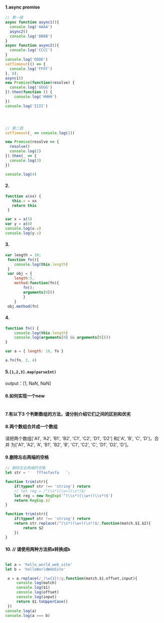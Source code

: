 #### 1.async promise

```javascript
// 第一题
async function async1(){
  console.log('AAAA')
  async2()
  console.log('BBBB')
}
async function async2(){
  console.log('CCCC')
}
console.log('DDDD')
setTimeout(() => {
  console.log('FFFF')
}, 0);
async1()
new Promise(function(resolve) {
  console.log('GGGG')
}).then(function () {
    console.log('HHHH')
})
console.log('IIII')




// 第二题
setTimeout(_ => console.log(1))

new Promise(resolve => {
  resolve()
  console.log(2)
}).then(_ => {
  console.log(3)
})

console.log(4)


```



#### 2. 

```javascript
function a(xx) {
   this.x = xx
   return this
 }

var x = a(5)
var y = a(6)
console.log(x.x)
console.log(y.x)
```

#### 3.

```javascript
var length = 10;
 function fn(){
 	console.log(this.length)
 }
 var obj = {
 	length:5,
 	method:function(fn){
 		fn();
 		arguments[0]()
 		}
 	}
 obj.method(fn)
```

#### 4.

```javascript
function fn() {
	console.log(this.length)
	console.log(arguments[0] && arguments[0]())
}

var a = { length: 10, fn }

a.fn(fn, 2, 4)
```

#### 5.`[1,2,3].map(parseInt)` 

output：[1, NaN, NaN]

#### 6.如何实现一个new

```

```

#### 7.有以下3 个判断数组的方法，请分别介绍它们之间的区别和优劣

#### 8.两个数组合并成一个数组

请把两个数组['A1', 'A2', 'B1', 'B2', 'C1', 'C2', 'D1', 'D2'] 和['A', 'B', 'C', 'D']，合并
为['A1', 'A2', 'A', 'B1', 'B2', 'B', 'C1', 'C2', 'C', 'D1', 'D2', 'D']。

#### 9.删除左右两端的空格

```js
// 删除左右两端的空格
let str = '   fffasfasfa   ';

function trim(str){
    if(typeof str !== 'string') return
    // let reg = /^(\s*)(\w+)(\s*)$/
    let reg = new RegExp('^(\\s*)(\\w+)(\\s*)$')
    return RegExp.$2
}

function trim(str){
    if(typeof str !== 'string') return
    return str.replace(/^(\s*)(\w+)(\s*)$/,function(match,$1,$2){
        return $2
    })
}


```

#### 10. // 请使用两种方法把a转换成b

```js

let a = 'hello_world_web_site'
let b = 'helloWorldWebSite'

 a = a.replace(/_(\w{1})/g,function(match,$1,offset,input){
     console.log(match)
     console.log($1)
     console.log(offset)
     console.log(input)
     return $1.toUpperCase()
 })
console.log(a)
console.log(a === b)
```


